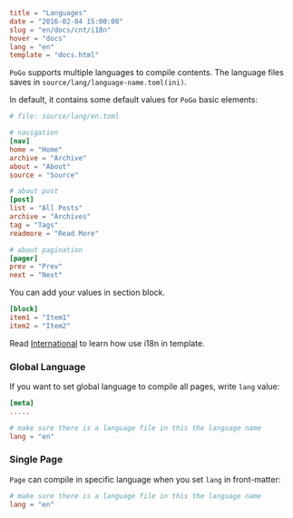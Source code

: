 ```toml
title = "Languages"
date = "2016-02-04 15:00:00"
slug = "en/docs/cnt/i18n"
hover = "docs"
lang = "en"
template = "docs.html"
```

`PoGo` supports multiple languages to compile contents. The language files saves in `source/lang/language-name.toml(ini)`.

In default, it contains some default values for `PoGo` basic elements:

```toml
# file: source/lang/en.toml

# navigation
[nav]
home = "Home"
archive = "Archive"
about = "About"
source = "Source"

# about post
[post]
list = "All Posts"
archive = "Archives"
tag = "Tags"
readmore = "Read More"

# about pagination
[pager]
prev = "Prev"
next = "Next"
```

You can add your values in section block.

```toml
[block]
item1 = "Item1"
item2 = "Item2"
```

Read [International](/en/docs/tpl/i18n.html) to learn how use i18n in template.

### Global Language

If you want to set global language to compile all pages, write `lang` value:

```toml
[meta]
.....

# make sure there is a language file in this the language name
lang = "en"
```

### Single Page

`Page` can compile in specific language when you set `lang` in front-matter:

```toml
# make sure there is a language file in this the language name
lang = "en"
```


